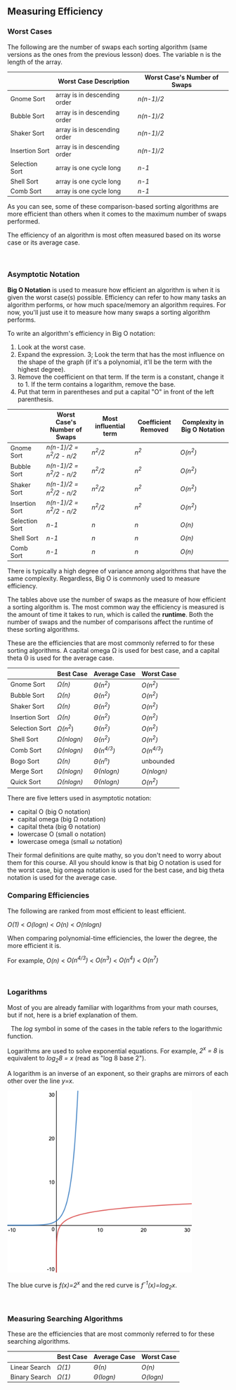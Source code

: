 ## Measuring Efficiency

### Worst Cases

The following are the number of swaps each sorting algorithm (same versions as the ones from the previous lesson) does. The variable n is the length of the array.

| | Worst Case Description | Worst Case's Number of Swaps |
| --- | --- | --- |
| Gnome Sort | array is in descending order | *n(n-1)/2* |
| Bubble Sort | array is in descending order | *n(n-1)/2* |
| Shaker Sort | array is in descending order | *n(n-1)/2* |
| Insertion Sort | array is in descending order | *n(n-1)/2* |
| Selection Sort | array is one cycle long | *n-1* |
| Shell Sort | array is one cycle long | *n-1* |
| Comb Sort | array is one cycle long | *n-1* |

As you can see, some of these comparison-based sorting algorithms are more efficient than others when it comes to the maximum number of swaps performed.

The efficiency of an algorithm is most often measured based on its worse case or its average case.

 
### Asymptotic Notation

**Big O Notation** is used to measure how efficient an algorithm is when it is given the worst case(s) possible. Efficiency can refer to how many tasks an algorithm performs, or how much space/memory an algorithm requires. For now, you'll just use it to measure how many swaps a sorting algorithm performs.

To write an algorithm's efficiency in Big O notation:
1. Look at the worst case.
2. Expand the expression.
3; Look the term that has the most influence on the shape of the graph (if it's a polynomial, it'll be the term with the highest degree).
4. Remove the coefficient on that term. If the term is a constant, change it to 1. If the term contains a logarithm, remove the base.
5. Put that term in parentheses and put a capital "O" in front of the left parenthesis.
 

| | Worst Case's Number of Swaps | Most influential term | Coefficient Removed | Complexity in Big O Notation |
| --- | --- | --- | --- | --- |
| Gnome Sort | *n(n-1)/2 = n<sup>2</sup>/2 - n/2* | *n<sup>2</sup>/2* | *n<sup>2</sup>* | *O(n<sup>2</sup>)* |
| Bubble Sort | *n(n-1)/2 = n<sup>2</sup>/2 - n/2* | *n<sup>2</sup>/2* | *n<sup>2</sup>* | *O(n<sup>2</sup>)* |
| Shaker Sort | *n(n-1)/2 = n<sup>2</sup>/2 - n/2* | *n<sup>2</sup>/2* | *n<sup>2</sup>*| *O(n<sup>2</sup>)* |
| Insertion Sort | *n(n-1)/2 = n<sup>2</sup>/2 - n/2* | *n<sup>2</sup>/2* | *n<sup>2</sup>* | *O(n<sup>2</sup>)* |
| Selection Sort | *n-1* | *n* | *n* | *O(n)* |
| Shell Sort | *n-1* | *n* | *n* | *O(n)* |
| Comb Sort | *n-1* | *n* | *n* | *O(n)* |

There is typically a high degree of variance among algorithms that have the same complexity. Regardless, Big O is commonly used to measure efficiency.

The tables above use the number of swaps as the measure of how efficient a sorting algorithm is. The most common way the efficiency is measured is the amount of time it takes to run, which is called the **runtime**. Both the number of swaps and the number of comparisons affect the runtime of these sorting algorithms.

These are the efficiencies that are most commonly referred to for these sorting algorithms. A capital omega Ω is used for best case, and a capital theta Θ is used for the average case.

| | Best Case | Average Case | Worst Case |
| --- | --- | --- | --- |
| Gnome Sort | *Ω(n)* | *Θ(n<sup>2</sup>)* | *O(n<sup>2</sup>)* |
| Bubble Sort | *Ω(n)* | *Θ(n<sup>2</sup>)* | *O(n<sup>2</sup>)* |
| Shaker Sort | *Ω(n)* | *Θ(n<sup>2</sup>)* | *O(n<sup>2</sup>)* |
| Insertion Sort | *Ω(n)* | *Θ(n<sup>2</sup>)* | *O(n<sup>2</sup>)* |
| Selection Sort | *Ω(n<sup>2</sup>*) | *Θ(n<sup>2</sup>)* | *O(n<sup>2</sup>)*|
| Shell Sort | *Ω(nlogn)* | *Θ(n<sup>2</sup>)* | *O(n<sup>2</sup>)* |
| Comb Sort | *Ω(nlogn)* | *Θ(n<sup>4/3</sup>)* | *O(n<sup>4/3</sup>)* |
| Bogo Sort | *Ω(n)* | *Θ(n<sup>n</sup>)* | unbounded |
| Merge Sort | *Ω(nlogn)* | *Θ(nlogn)* | *O(nlogn)* |
| Quick Sort | *Ω(nlogn)* | *Θ(nlogn)* | *O(n<sup>2</sup>)* |


There are five letters used in asymptotic notation:
* capital O (big O notation)
* capital omega (big Ω notation)
* capital theta (big Θ notation)
* lowercase O (small o notation)
* lowercase omega (small ω notation)

Their formal definitions are quite mathy, so you don't need to worry about them for this course. All you should know is that big O notation is used for the worst case, big omega notation is used for the best case, and big theta notation is used for the average case.


### Comparing Efficiencies

The following are ranked from most efficient to least efficient.

*O(1)* < *O(logn)* < *O(n)* < *O(nlogn)*

When comparing polynomial-time efficiencies, the lower the degree, the more efficient it is.

For example, *O(n)* < *O(n<sup>4/3</sup>)* < *O(n<sup>3</sup>)* < *O(n<sup>4</sup>)* < *O(n<sup>7</sup>)*

 
### Logarithms 

Most of you are already familiar with logarithms from your math courses, but if not, here is a brief explanation of them.

 
The *log* symbol in some of the cases in the table refers to the logarithmic function. 

Logarithms are used to solve exponential equations. For example, *2<sup>x</sup> = 8* is equivalent to *log<sub>2</sub>8 = x* (read as "log 8 base 2").

A logarithm is an inverse of an exponent, so their graphs are mirrors of each other over the line *y=x*.


![](../Images/Exponential_Graph.png)


The blue curve is *f(x)=2<sup>x</sup>* and the red curve is *f<sup>-1</sup>(x)=log<sub>2</sub>x*.

 
### Measuring Searching Algorithms 

These are the efficiencies that are most commonly referred to for these searching algorithms. 

| | Best Case | Average Case | Worst Case |
| --- | --- | --- | --- |
| Linear Search | *Ω(1)* | *Θ(n)* | *O(n)* |
| Binary Search | *Ω(1)* | *Θ(logn)* | *O(logn)* |
